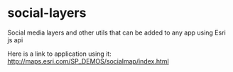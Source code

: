social-layers
=============

Social media layers and other utils that can be added to any app using Esri js api

Here is a link to application using it: http://maps.esri.com/SP_DEMOS/socialmap/index.html
